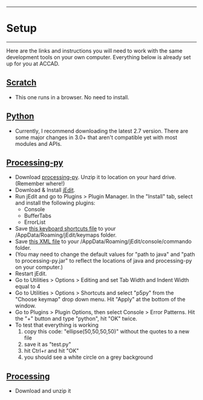 --------------------------------
# Setup
--------------------------------

Here are the links and instructions you will need to work with the same development tools on your own computer.  Everything below is already set up for you at ACCAD.  

## [Scratch][]

- This one runs in a browser.  No need to install.  

## [Python](http://www.python.org/)

- Currently, I recommend downloading the latest 2.7 version.  There are some major changes in 3.0+ that aren't compatible yet with most modules and APIs.

## [Processing-py][processing-py]

- Download [processing-py][]. Unzip it to location on your hard drive. (Remember where!)
- Download & Install [jEdit][].
- Run jEdit and go to Plugins > Plugin Manager.  In the "Install" tab, select and install the following plugins:
	- Console
	- BufferTabs
	- ErrorList
- Save [this keyboard shortcuts file][] to your <USER>/AppData/Roaming/jEdit/keymaps folder.
- Save [this XML file][] to your <USER>/AppData/Roaming/jEdit/console/commando folder. 
- (You may need to change the default values for "path to java" and "path to processing-py.jar" to reflect the locations of java and processing-py on your computer.)
- Restart jEdit.
- Go to Utilities > Options > Editing and set Tab Width and Indent Width equal to 4
- Go to Utilities > Options > Shortcuts and select "p5py" from the "Choose keymap" drop down menu.  Hit "Apply" at the bottom of the window.
- Go to Plugins > Plugin Options, then select Console > Error Patterns.  Hit the "+" button and type "python", hit "OK" twice.
- To test that everything is working
	1. copy this code: "ellipse(50,50,50,50)" without the quotes to a new file
	2. save it as "test.py" 
	3. hit Ctrl+r and hit "OK"
	4. you should see a white circle on a grey background

<!--

- In jEdit, go to Plugins > Plugin Options.  Create a new error pattern by hitting the plus-sign button and edit to look like [this screenshot](https://www.dropbox.com/s/o37bi4v9wsec40s/jEditErrorPatterns.png?dl=1)
- Download [processing-py][]
- Unzip it to your Desktop
- Find the p5py.exe file inside the folder, right-click on it and choose "Pin to Taskbar"
-->

<!--
- In [Notepad++][] go to Run > Run...
- Copy and paste this command: 
	- java -jar Z:\processing.py-0021\processing-py.jar "$(FULL_CURRENT_PATH)"
- Then hit the "Save" button and name it: "processing-py"
- Assign the keystroke ctrl+R and hit "OK"
-->

## [Processing](http://processing.org/download/)

- Download and unzip it


[Scratch]: http://scratch.mit.edu/projects/editor/?tip_bar=getStarted
[processing-py]: http://s.xr.io/processing.py/latest.zip
[this XML file]: pcad.py?page=00-setup/jeditFiles/PYP5.xml
[this keyboard shortcuts file]: pcad.py?page=00-setup/jeditFiles/p5py_keys.props
[jEdit]: http://sourceforge.net/projects/jedit/files/jedit/5.0.0/jedit5.0.0install.jar/download
[Notepad++]: http://notepad-plus-plus.org/download/v6.3.3.html